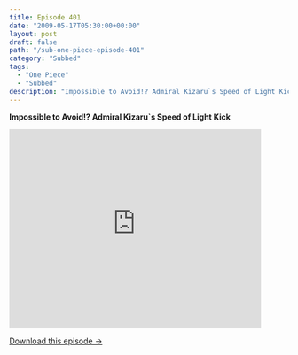 ```yaml
---
title: Episode 401
date: "2009-05-17T05:30:00+00:00"
layout: post
draft: false
path: "/sub-one-piece-episode-401"
category: "Subbed"
tags:
  - "One Piece"
  - "Subbed"
description: "Impossible to Avoid!? Admiral Kizaru`s Speed of Light Kick"
---
```


**Impossible to Avoid!? Admiral Kizaru`s Speed of Light Kick**

<iframe width="640" height="360" src="https://www.rapidvideo.com/e/G0NNR9O1L3" frameborder="0" marginwidth=0 marginheight=0 scrolling=no allowfullscreen style="max-width:90%;"></iframe>

<a href="http://ouo.io/qs/eCodkFEQ?s=https://www.rapidvideo.com/d/G0NNR9O1L3" class="styled_a">Download this episode →</a>

